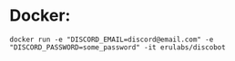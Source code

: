 # Docker:
`docker run -e "DISCORD_EMAIL=discord@email.com" -e "DISCORD_PASSWORD=some_password" -it erulabs/discobot`